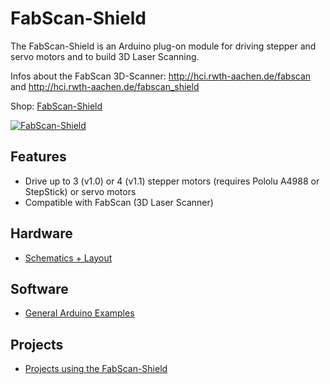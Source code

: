 # FabScan-Shield
The FabScan-Shield is an Arduino plug-on module for driving stepper and servo motors and to build 3D Laser Scanning.

Infos about the FabScan 3D-Scanner: http://hci.rwth-aachen.de/fabscan and http://hci.rwth-aachen.de/fabscan_shield

Shop: [FabScan-Shield](http://www.watterott.com/en/Arduino-FabScan-Shield)

[![FabScan-Shield](https://raw.github.com/watterott/FabScan-Shield/master/img/fabscan-shield.jpg)](http://www.watterott.com/en/Arduino-FabScan-Shield)


## Features
* Drive up to 3 (v1.0) or 4 (v1.1) stepper motors (requires Pololu A4988 or StepStick) or servo motors
* Compatible with FabScan (3D Laser Scanner)


## Hardware
* [Schematics + Layout](https://github.com/watterott/FabScan-Shield/tree/master/pcb)


## Software
* [General Arduino Examples](https://github.com/watterott/FabScan-Shield/tree/master/src)


## Projects
* [Projects using the FabScan-Shield](https://github.com/watterott/FabScan-Shield/blob/master/Projects.md)
